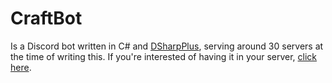 # CraftBot
Is a Discord bot written in C# and [DSharpPlus](https://github.com/DSharpPlus/DSharpPlus), serving around 30 servers at the time of writing this. If you're interested of having it in your server, [click here](https://craftplacer.trexion.com/link?id=craftbot-add).
